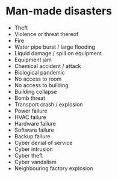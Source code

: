 # Man-made disasters

- Theft
- Violence or threat thereof
- Fire
- Water pipe burst / large flooding
- Liquid damage / spill on equipment
- Equipment jam
- Chemical accident / attack
- Biological pandemic
- No access to room
- No access to building
- Building collapse
- Bomb threat
- Transport crash / explosion
- Power failure
- HVAC failure
- Hardware failure
- Software failure
- Backup failure
- Cyber denial of service
- Cyber intrusion
- Cyber theft
- Cyber vandalism
- Neighbouring factory explosion
